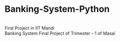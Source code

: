 # Banking-System-Python
<br>
First Project in IIT Mandi
<br>
Banking System Final Project of Trimester - 1 of Masai

